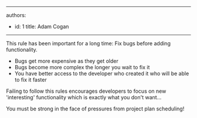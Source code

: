 

---
authors:
  - id: 1
    title: Adam Cogan
---




<span class='intro'> 
  <p>This rule has been important for a long time&#58; Fix bugs before adding functionality. </p>
<ul>
    <li>Bugs get more expensive as they get older </li>
    <li>Bugs become more complex the longer you wait to fix it </li>
    <li>You have better access to the developer who created it who will be able to fix it faster</li>
</ul>
 </span>


  <p>Failing to follow this rules encourages developers to focus on new 'interesting' functionality which is exactly what you don't want...</p>
<p>You must be strong in the face of pressures from project plan scheduling!</p>



